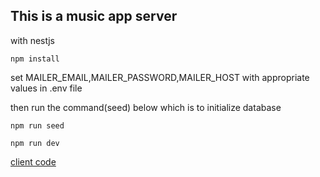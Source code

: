 ## This is a music app server

with nestjs

`
npm install
`

set MAILER_EMAIL,MAILER_PASSWORD,MAILER_HOST with appropriate values in .env file

then run the command(seed) below which is to initialize database

`
npm run seed
`

`
npm run dev
`

[client code](https://github.com/LittleTheFu/music_client)
